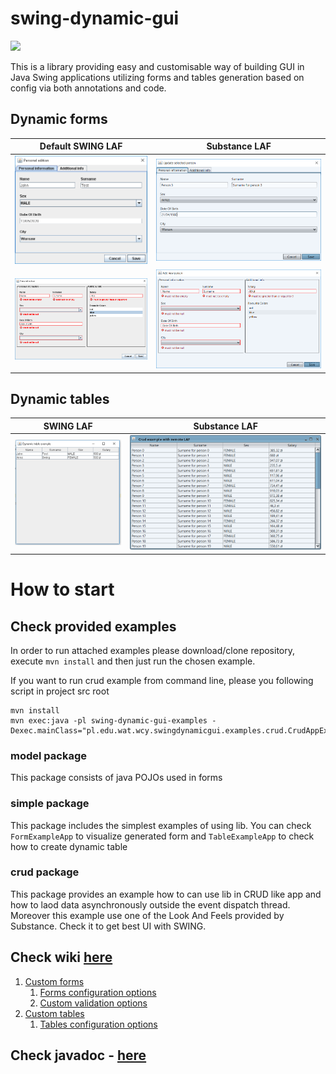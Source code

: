 # swing-dynamic-gui
![](https://github.com/damianfraszczak/swing-dynamic-gui/workflows/Java%20CI%20with%20Maven/badge.svg)

This is a library providing easy and customisable way of building GUI in Java Swing applications utilizing forms and tables generation based on config via both annotations and code.

## Dynamic forms
| Default SWING LAF  |  Substance LAF |
|---|---|
| ![generated form](images/simple-tabbed-form.PNG)  |  ![generated form](images/crud-table-tabs-groups.PNG) |
| ![generated form](images/simple-form-fieldset-group-validation.png) |  ![generated form](images/crud-validation.PNG) |
## Dynamic tables
|  SWING LAF | Substance LAF   |
|---|---|
| ![generated table](images/simple-table-1.png)  | ![generated table](images/crud-table.PNG)  |

# How to start
## Check provided examples
In order to run attached examples please download/clone repository, execute `mvn install` and then just run the chosen example.

If you want to run crud example from command line, please you following  script in project src root
```
mvn install
mvn exec:java -pl swing-dynamic-gui-examples -Dexec.mainClass="pl.edu.wat.wcy.swingdynamicgui.examples.crud.CrudAppExample"
```
### model package
This package consists of java POJOs used in forms
### simple package
This package includes the simplest examples of using lib. You can check `FormExampleApp` to visualize generated form and `TableExampleApp`
 to check how to create dynamic table
### crud package
This package provides an example how to can use lib in CRUD like app and how to laod data asynchronously outside the event dispatch thread. Moreover this example use one of the Look And Feels provided by Substance. Check it to get best UI with SWING.
## Check wiki [here](https://github.com/damianfraszczak/swing-dynamic-gui/wiki)
1. [Custom forms](https://github.com/damianfraszczak/swing-dynamic-gui/wiki/1.-Custom-forms)
    1. [Forms configuration options](https://github.com/damianfraszczak/swing-dynamic-gui/wiki/1.1.-Forms-configuration-options)
    2. [Custom validation options](https://github.com/damianfraszczak/swing-dynamic-gui/wiki/1.2.-Custom-validation-options)
2. [Custom tables](https://github.com/damianfraszczak/swing-dynamic-gui/wiki/2.-Custom-tables)
    1. [Tables configuration options](https://github.com/damianfraszczak/swing-dynamic-gui/wiki/2.1.-Tables-configuration-options)
## Check javadoc - [here](https://javadoc.jitpack.io/com/github/damianfraszczak/swing-dynamic-gui/swing-dynamic-gui/687c8316eb/javadoc/)
